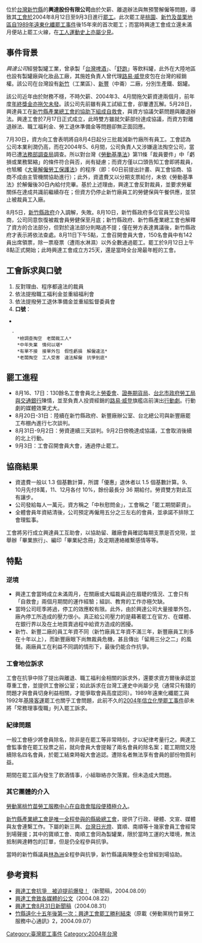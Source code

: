 位於[台灣](https://zh.wikipedia.org/wiki/台灣 "wikilink")[新竹縣](../Page/新竹縣.md "wikilink")的**興達股份有限公司**由於欠薪、離退辦法與無預警解僱等問題，導致其[工會於](https://zh.wikipedia.org/wiki/工會 "wikilink")2004年8月12日至9月3日進行[罷工](../Page/罷工.md "wikilink")。此次罷工是[桃園](https://zh.wikipedia.org/wiki/桃園市 "wikilink")、[新竹及](../Page/新竹都會區.md "wikilink")[苗栗地區自](../Page/苗栗縣.md "wikilink")[1989年遠東化纖罷工事件](../Page/1989年遠東化纖罷工事件.md "wikilink")後15年來的首次罷工；而當時興達工會成立還未滿月便站上罷工火線，在[工人運動史上亦屬少見](https://zh.wikipedia.org/wiki/工人運動 "wikilink")。

## 事件背景

*興達公司*經營製罐工業，曾承製「[台灣啤酒](../Page/台灣啤酒.md "wikilink")」、「[舒跑](../Page/舒跑.md "wikilink")」等飲料罐，此外在大陸地區也設有製罐廠與化妝品工廠，其施姓負責人曾代理[路易·威登](../Page/路易·威登.md "wikilink")皮包在台灣的經銷權。該公司在台灣設有[新竹](https://zh.wikipedia.org/wiki/湖口鄉 "wikilink")（工業區）、[新豐](https://zh.wikipedia.org/wiki/新豐鄉_\(臺灣\) "wikilink")（中崙）二廠，分別生產鐵、鋁罐。

該公司近年由於財務不穩，不時欠薪、2004年3、4月間拖欠薪資達兩個月，前年度[年終獎金亦拖欠未發](https://zh.wikipedia.org/wiki/年終獎金 "wikilink")。該公司先前雖有員工試組工會，卻屢遭瓦解。5月28日，興達員工在[新竹縣產業總工會的協助下組成自救會](https://zh.wikipedia.org/wiki/新竹縣產業總工會 "wikilink")，與資方協議欠薪問題與離退辦法。興達工會於7月17日正式成立，此時雙方雖就欠薪部份達成協議，而資方對離退辦法、職工福利金、勞工退休準備金等問題卻無正面回應。

7月30日，資方向工會表明將自8月4日起分三批裁減新竹廠所有員工。工會認為公司本業利潤仍高，而在2004年5、6月間，公司負責人又涉嫌違法掏空公司，當時已遭[法務部調查局](../Page/法務部調查局.md "wikilink")調查。所以對台灣《[勞動基準法](../Page/勞動基準法_\(中華民國\).md "wikilink")》第11條「裁員要件」中「虧損或業務緊縮」的條件符合與否，尚有疑慮；而資方僅以口頭告知工會即將裁員，也牴觸《[大量解僱勞工保護法](https://zh.wikipedia.org/wiki/大量解僱勞工保護法 "wikilink")》的程序（即：60日前提出計畫、與工會協商、協商不成由主管機關協助進行）；此外，資遣費又以分期支票給付，未依《勞動基準法》於解僱後30日內給付完畢。基於上述理由，興達工會反對裁員，並要求勞雇關係在達成共識前繼續存在；但資方仍停止新竹廠員工的勞健保與午餐供應，並禁止被裁員工入廠。

8月5日，[新竹縣政府](../Page/新竹縣政府.md "wikilink")介入調解，失敗。8月10日，新竹縣政府多位官員至公司協商，公司同意恢復被裁會員勞健保至月底；新竹縣政府、新竹縣產業總工會也解釋了資方的合法部分，但對於違法部分則略過不提；僅在勞方表達異議後，新竹縣政府才表示將依法查處。8月11日下午5點，工會召開會員大會，150名會員中有142員出席領票，除一票廢票（遭雨水淋濕）以外全數通過罷工。罷工於9月12日上午8點正式開始；此時興達工會成立方25天，還是當時全台灣最年輕的工會。

## 工會訴求與口號

1.  反對理由、程序都違法的裁員
2.  依法提撥職工福利金並重組福利會
3.  依法提撥勞工退休準備金並重組監督委員會
4.  **口號**：

<!-- end list -->

  -

      -
        *檢調查掏空　老闆裁工人*
        *中年失業　情何以堪*
        *有單不接　接單外包　假性虧損　解僱違法*
        *老闆掏空　工人受害　違法解僱　抗爭到底*

## 罷工進程

  - 8月16、17日：130餘名工會會員北上[勞委會](https://zh.wikipedia.org/wiki/勞委會 "wikilink")、[證券期貨局](https://zh.wikipedia.org/wiki/證券期貨局 "wikilink")、[台北市政府勞工局與](https://zh.wikipedia.org/wiki/台北市政府 "wikilink")[交通銀行](../Page/交通銀行.md "wikilink")陳情，並至負責人投資經銷的[路易·威登](../Page/路易·威登.md "wikilink")旗艦店前演出[行動劇](https://zh.wikipedia.org/wiki/行動劇 "wikilink")。行動劇的媒體效果尤大。
  - 8月20日-31日：陸續在新竹縣政府、新豐廠辦公室、台北總公司與新豐廠罷工布棚內進行七次談判。
  - 8月31日-9月2日：勞資連續三天談判。9月2日傍晚達成協議，工會取消後續的北上行動。
  - 9月3日：工會召開會員大會，通過停止罷工。

## 協商結果

  - 資遣費一般以 1.3 個基數計算，所謂「優惠」退休者以 1.5 個基數計算。9、10月先付8萬，11、12月各付 10%，餘份最長分 36 期給付。勞資雙方對此互有讓步。
  - 公司發給每人一萬元，資方稱之「中秋慰問金」，工會稱之「罷工期間薪資」。
  - 全體會員年資結清後，公司預定再僱用五分之三左右的會員，並承諾不排除工會理監事。

工會將另行成立興達員工互助會，以協助留、離廠會員確認每期支票是否兌現，並舉辦「畢業旅行」、編印「畢業紀念冊」及定期連絡維繫感情等等。

## 特點

### 逆境

  - 興達工會當時成立未滿周月，在關廠或大幅裁員迫在眉睫的情況、工會只有「自救會」兩個月期間的運作經驗；組訓、教育的工作亦極欠缺。
  - 當時公司旺季將過，停工的效應較有限。此外，由於興達公司大量接單外包，廠內停工所造成的壓力很小。真正給公司壓力的是藉著罷工在官方、在媒體、在銀行界以及在土地買賣過程中給資方造成的困擾。
  - 新竹、新豐二廠的員工年資不同（新竹廠員工年資不滿三年，新豐廠員工則多在十年以上），而新豐廠眼下尚無裁員危機，甚且傳出「留用三分之二」的風聲。兩廠員工在利益不同調的情形下，最後仍能合作抗爭。

### 工會地位訴求

工會在抗爭中除了提出與離退、職工福利金相關的訴求外，還要求資方爾後承認並尊重工會，並提供工會辦公室；如此訴求在台灣工運史中尚屬少見（通常只有錢的問題才與會員切身利益相關，才能爭取會員高度認同）。1989年遠東化纖罷工與1992年[基隆客運](../Page/基隆客運.md "wikilink")罷工也關乎工會問題，此前不久的[2004年信立化學罷工事件](../Page/2004年信立化學罷工事件.md "wikilink")卻未將「常務理事復職」列入罷工訴求。

### 紀律問題

一般工會極少將會員除名，除非是在罷工等非常時刻，才以紀律考量行之。興達工會監事會在罷工投票之前，就向會員大會提報了兩名會員的除名案；罷工期間又陸續除名四名會員，於罷工結束時報大會追認。遭除名者無法享有會員的部份物質利益。

期間在罷工區內發生了飲酒情事，小組聯絡亦欠落實。但未造成大問題。

### 其它團體的介入

[勞動黨桃竹苗勞工服務中心在自救會階段便積極介入](https://zh.wikipedia.org/wiki/勞動黨_\(台灣\) "wikilink")。

[新竹縣產業總工會是唯一全程參與的縣級總工會](https://zh.wikipedia.org/wiki/新竹縣產業總工會 "wikilink")，提供了行政、硬體、文宣、媒體與友會連繫工作。下屬的新三興、[台灣日光燈](../Page/台灣日光燈.md "wikilink")、寶順、南順等十幾家會員工會經常到場聲援；其中的寶順工會、南順工會同為製罐業，限於當時工運的大環境，無法抵制興達轉包的訂單，但是仍全程參與抗爭。

當時的新竹縣議員[林為洲](../Page/林為洲.md "wikilink")全程參與抗爭，新竹縣議員陳壂全也曾經到場協助。

## 參考資料

  - [興達工會抗爭　被迫提前爆發！](https://web.archive.org/web/20070928011221/http://www.xiachao.org.tw/i_page.asp?repno=622)（新聞稿，2004.08.09）
  - [興達工會致各媒體的公文](https://web.archive.org/web/20070927191058/http://www.tnews.com.tw/035/Supercon1.asp?number=35024)（2004.08.22）
  - [興達工會8月31日新聞稿](https://web.archive.org/web/20070928011106/http://www.xiachao.org.tw/i_page.asp?repno=626)（2004.08.31）
  - [竹縣遠化十五年後第一次：興達工會罷工勝利結束](http://www.xiachao.org.tw/?act=page&repno=628)（原載《勞動黨桃竹苗勞工服務中心通訊》2，2004.09.07）

[Category:臺灣罷工事件](https://zh.wikipedia.org/wiki/Category:臺灣罷工事件 "wikilink") [Category:2004年台灣](https://zh.wikipedia.org/wiki/Category:2004年台灣 "wikilink")